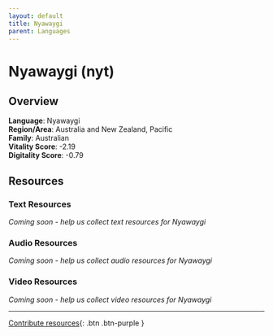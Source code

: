 ```yaml
---
layout: default
title: Nyawaygi
parent: Languages
---
```


# Nyawaygi (nyt)

## Overview

**Language**: Nyawaygi  
**Region/Area**: Australia and New Zealand, Pacific  
**Family**: Australian  
**Vitality Score**: -2.19  
**Digitality Score**: -0.79  

## Resources

### Text Resources
*Coming soon - help us collect text resources for Nyawaygi*

### Audio Resources
*Coming soon - help us collect audio resources for Nyawaygi*

### Video Resources
*Coming soon - help us collect video resources for Nyawaygi*

---

[Contribute resources](https://fairtrain.github.io/){: .btn .btn-purple }
